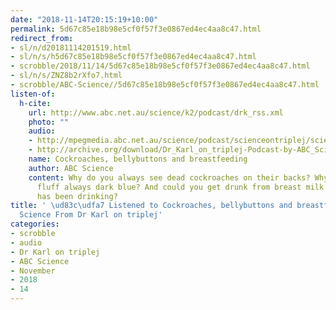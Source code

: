 ```yaml
---
date: "2018-11-14T20:15:19+10:00"
permalink: 5d67c85e18b98e5cf0f57f3e0867ed4ec4aa8c47.html
redirect_from:
- sl/n/d20181114201519.html
- sl/n/s/h5d67c85e18b98e5cf0f57f3e0867ed4ec4aa8c47.html
- scrobble/2018/11/14/5d67c85e18b98e5cf0f57f3e0867ed4ec4aa8c47.html
- sl/n/s/ZNZ8b2rXfo7.html
- scrobble/ABC-Science//5d67c85e18b98e5cf0f57f3e0867ed4ec4aa8c47.html
listen-of:
  h-cite:
    url: http://www.abc.net.au/science/k2/podcast/drk_rss.xml
    photo: ""
    audio:
    - http://mpegmedia.abc.net.au/science/podcast/scienceontriplej/scienceontriplej20180705.mp3
    - http://archive.org/download/Dr_Karl_on_triplej-Podcast-by-ABC_Science/Cockroaches_bellybuttons_and_breastfeeding.mp3
    name: Cockroaches, bellybuttons and breastfeeding
    author: ABC Science
    content: Why do you always see dead cockroaches on their backs? Why is bellybutton
      fluff always dark blue? And could you get drunk from breast milk if the mother
      has been drinking?
title: ' \ud83c\udfa7 Listened to Cockroaches, bellybuttons and breastfeeding by ABC
  Science From Dr Karl on triplej'
categories:
- scrobble
- audio
- Dr Karl on triplej
- ABC Science
- November
- 2018
- 14
---
```

